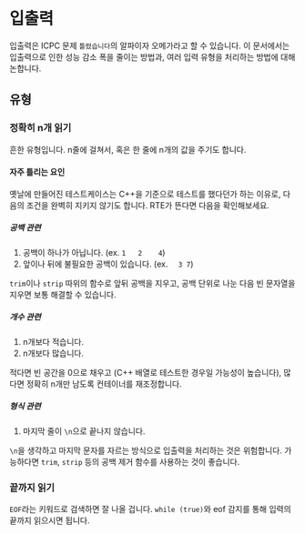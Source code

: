 # 입출력

입출력은 ICPC 문제 `틀렸습니다`의 알파이자 오메가라고 할 수 있습니다.
이 문서에서는 입출력으로 인한 성능 감소 폭을 줄이는 방법과,
여러 입력 유형을 처리하는 방법에 대해 논합니다.

## 유형

### 정확히 n개 읽기

흔한 유형입니다. n줄에 걸쳐서, 혹은 한 줄에 n개의 값을 주기도 합니다.

#### 자주 틀리는 요인

옛날에 만들어진 테스트케이스는 C++을 기준으로 테스트를 했다던가 하는 이유로,
다음의 조건을 완벽히 지키지 않기도 합니다. RTE가 뜬다면 다음을 확인해보세요.

##### 공백 관련

1. 공백이 하나가 아닙니다. (ex. `1   2    4`)
2. 앞이나 뒤에 불필요한 공백이 있습니다. (ex. <code>&nbsp;    3     7</code>)

`trim`이나 `strip` 따위의 함수로 앞뒤 공백을 지우고,
공백 단위로 나눈 다음 빈 문자열을 지우면 보통 해결할 수 있습니다.

##### 개수 관련

1. n개보다 적습니다.
2. n개보다 많습니다.

적다면 빈 공간을 0으로 채우고 (C++ 배열로 테스트한 경우일 가능성이 높습니다),
많다면 정확히 n개만 남도록 컨테이너를 재조정합니다.

##### 형식 관련

1. 마지막 줄이 `\n`으로 끝나지 않습니다.

`\n`을 생각하고 마지막 문자를 자르는 방식으로 입출력을 처리하는 것은 위험합니다.
가능하다면 `trim`, `strip` 등의 공백 제거 함수를 사용하는 것이 좋습니다.

### 끝까지 읽기

`EOF`라는 키워드로 검색하면 잘 나올 겁니다.
`while (true)`와 eof 감지를 통해 입력의 끝까지 읽으시면 됩니다.

<!--
## 최적화 테크닉

TODO: 언어별 최적화 테크닉 작성하기
-->
